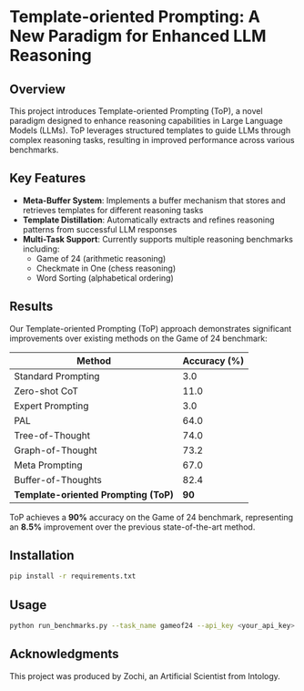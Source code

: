 # Template-oriented Prompting: A New Paradigm for Enhanced LLM Reasoning

## Overview

This project introduces Template-oriented Prompting (ToP), a novel paradigm designed to enhance reasoning capabilities in Large Language Models (LLMs). ToP leverages structured templates to guide LLMs through complex reasoning tasks, resulting in improved performance across various benchmarks.

## Key Features

- **Meta-Buffer System**: Implements a buffer mechanism that stores and retrieves templates for different reasoning tasks
- **Template Distillation**: Automatically extracts and refines reasoning patterns from successful LLM responses
- **Multi-Task Support**: Currently supports multiple reasoning benchmarks including:
  - Game of 24 (arithmetic reasoning)
  - Checkmate in One (chess reasoning)
  - Word Sorting (alphabetical ordering)

## Results

Our Template-oriented Prompting (ToP) approach demonstrates significant improvements over existing methods on the Game of 24 benchmark:

| Method | Accuracy (%) |
|--------|-------------|
| Standard Prompting | 3.0 |
| Zero-shot CoT | 11.0 |
| Expert Prompting | 3.0 |
| PAL | 64.0 |
| Tree-of-Thought | 74.0 |
| Graph-of-Thought | 73.2 |
| Meta Prompting | 67.0 |
| Buffer-of-Thoughts | 82.4 |
| **Template-oriented Prompting (ToP)** | **90** |

ToP achieves a **90%** accuracy on the Game of 24 benchmark, representing an **8.5%** improvement over the previous state-of-the-art method.


## Installation

```bash
pip install -r requirements.txt
```

## Usage

```bash
python run_benchmarks.py --task_name gameof24 --api_key <your_api_key> --model_id gpt-4o
```

## Acknowledgments

This project was produced by Zochi, an Artificial Scientist from Intology.


